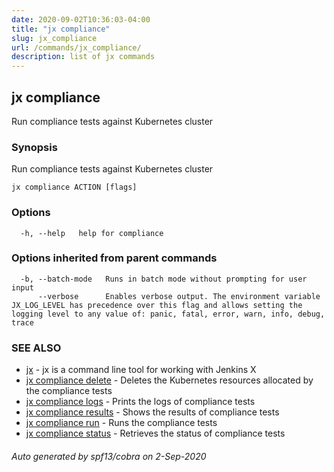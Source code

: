 ```yaml
---
date: 2020-09-02T10:36:03-04:00
title: "jx compliance"
slug: jx_compliance
url: /commands/jx_compliance/
description: list of jx commands
---
```

## jx compliance

Run compliance tests against Kubernetes cluster

### Synopsis

Run compliance tests against Kubernetes cluster

```
jx compliance ACTION [flags]
```

### Options

```
  -h, --help   help for compliance
```

### Options inherited from parent commands

```
  -b, --batch-mode   Runs in batch mode without prompting for user input
      --verbose      Enables verbose output. The environment variable JX_LOG_LEVEL has precedence over this flag and allows setting the logging level to any value of: panic, fatal, error, warn, info, debug, trace
```

### SEE ALSO

* [jx](/commands/jx/)  - jx is a command line tool for working with Jenkins X
* [jx compliance delete](/commands/jx_compliance_delete/)  - Deletes the Kubernetes resources allocated by the compliance tests
* [jx compliance logs](/commands/jx_compliance_logs/)  - Prints the logs of compliance tests
* [jx compliance results](/commands/jx_compliance_results/)  - Shows the results of compliance tests
* [jx compliance run](/commands/jx_compliance_run/)  - Runs the compliance tests
* [jx compliance status](/commands/jx_compliance_status/)  - Retrieves the status of compliance tests

###### Auto generated by spf13/cobra on 2-Sep-2020
